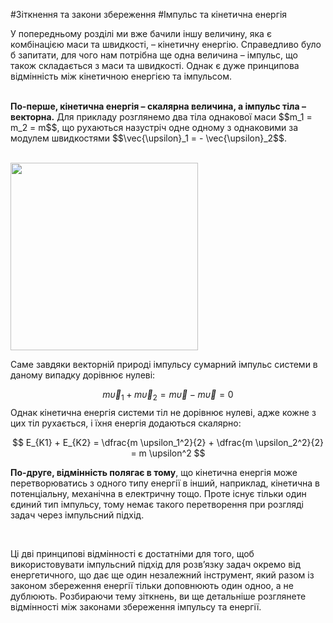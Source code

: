 #Зіткнення та закони збереження
#Імпульс та кінетична енергія

У попередньому розділі ми вже бачили іншу величину, яка є комбінацією маси та швидкості, – кінетичну енергію. Справедливо було б запитати, для чого нам потрібна ще одна величина – імпульс, що також складається з маси та швидкості. Однак є дуже принципова відмінність між кінетичною енергією та імпульсом.
<br>
<br>
<p><b><span class="p1">По-перше, кінетична енергія</span> – скалярна величина, а <span class="p1">імпульс тіла</span> – векторна.</b> Для прикладу розглянемо два тіла однакової маси $$m_1 = m_2 = m$$, що рухаються назустріч одне одному з однаковими за модулем швидкостями $$\vec{\upsilon}_1 = - \vec{\upsilon}_2$$.</p>
<br>

<div class="space"><img class="image" width="300"  src="https://rawgit.com/chudaol/ed-era-book-physics/master/images/chapter_7/25.png"></div>

Саме завдяки векторній природі імпульсу сумарний імпульс системи в даному випадку дорівнює нулеві:

$$
m \vec{\upsilon}_1 + m \vec{\upsilon}_2 = m \vec{\upsilon} - m \vec{\upsilon} = 0
$$
Однак кінетична енергія системи тіл не дорівнює нулеві, адже кожне з цих тіл рухається, і їхня енергія додаються скалярно:

$$
E_{K1} + E_{K2} = \dfrac{m \upsilon_1^2}{2} + \dfrac{m \upsilon_2^2}{2} = m \upsilon^2
$$
<p><b><span class="p1">По-друге</span>, відмінність полягає в тому</b>, що кінетична енергія може перетворюватись з одного типу енергії в інший, наприклад, кінетична в потенціальну, механічна в електричну тощо. Проте існує тільки один єдиний тип імпульсу, тому немає такого перетворення при розгляді задач через імпульсний підхід.</p>
<br>
<p>Ці дві принципові відмінності є достатніми для того, щоб використовувати імпульсний підхід для розв’язку задач окремо від енергетичного, що дає ще один незалежний інструмент, який разом із законом збереження енергії тільки доповнюють один одноо, а не дублюють. Розбираючи тему зіткнень, ви ще детальніше розглянете відмінності між законами збереження імпульсу та енергії.</p>